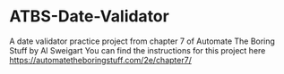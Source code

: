 # ATBS-Date-Validator
A date validator practice project from chapter 7 of Automate The Boring Stuff by Al Sweigart
You can find the instructions for this project here https://automatetheboringstuff.com/2e/chapter7/
